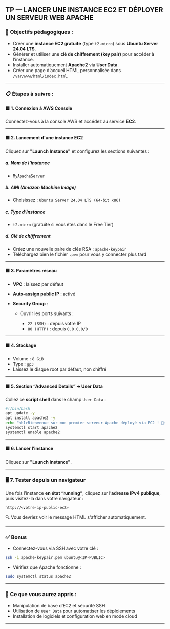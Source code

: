 ## TP — LANCER UNE INSTANCE EC2 ET DÉPLOYER UN SERVEUR WEB APACHE

### 🎯 Objectifs pédagogiques :

* Créer une **instance EC2 gratuite** (type `t2.micro`) sous **Ubuntu Server 24.04 LTS**.
* Générer et utiliser une **clé de chiffrement (key pair)** pour accéder à l’instance.
* Installer automatiquement **Apache2** via **User Data**.
* Créer une page d’accueil HTML personnalisée dans `/var/www/html/index.html`.

---

### 📋 Étapes à suivre :

#### 🟦 1. Connexion à AWS Console

Connectez-vous à la console AWS et accédez au service **EC2**.

---

#### 🟩 2. Lancement d'une instance EC2

Cliquez sur **"Launch Instance"** et configurez les sections suivantes :

##### a. **Nom de l’instance**

* `MyApacheServer`

##### b. **AMI (Amazon Machine Image)**

* Choisissez : `Ubuntu Server 24.04 LTS (64-bit x86)`

##### c. **Type d’instance**

* `t2.micro` (gratuite si vous êtes dans le Free Tier)

##### d. **Clé de chiffrement**

* Créez une nouvelle paire de clés RSA : `apache-keypair`
* Téléchargez bien le fichier `.pem` pour vous y connecter plus tard

---

#### 🟨 3. Paramètres réseau

* **VPC** : laissez par défaut
* **Auto-assign public IP** : activé
* **Security Group** :

  * Ouvrir les ports suivants :

    * `22 (SSH)` : depuis votre IP
    * `80 (HTTP)` : depuis `0.0.0.0/0`

---

#### 🟫 4. Stockage

* Volume : `8 GiB`
* Type : `gp3`
* Laissez le disque root par défaut, non chiffré

---

#### 🟥 5. Section “Advanced Details” ➜ **User Data**

Collez ce **script shell** dans le champ `User Data` :

```bash
#!/bin/bash
apt update -y
apt install apache2 -y
echo "<h1>Bienvenue sur mon premier serveur Apache déployé via EC2 ! 🚀</h1>" > /var/www/html/index.html
systemctl start apache2
systemctl enable apache2
```

---

#### 🟦 6. Lancer l’instance

Cliquez sur **"Launch instance"**.

---

### 🖥️ 7. Tester depuis un navigateur

Une fois l’instance **en état “running”**, cliquez sur l’**adresse IPv4 publique**, puis visitez-la dans votre navigateur :

```
http://<votre-ip-public-ec2>
```

🔍 Vous devriez voir le message HTML s'afficher automatiquement.

---

### ✅ Bonus

* Connectez-vous via SSH avec votre clé :

```bash
ssh -i apache-keypair.pem ubuntu@<IP-PUBLIC>
```

* Vérifiez que Apache fonctionne :

```bash
sudo systemctl status apache2
```

---

### 📌 Ce que vous aurez appris :

* Manipulation de base d’EC2 et sécurité SSH
* Utilisation de `User Data` pour automatiser les déploiements
* Installation de logiciels et configuration web en mode cloud

---
